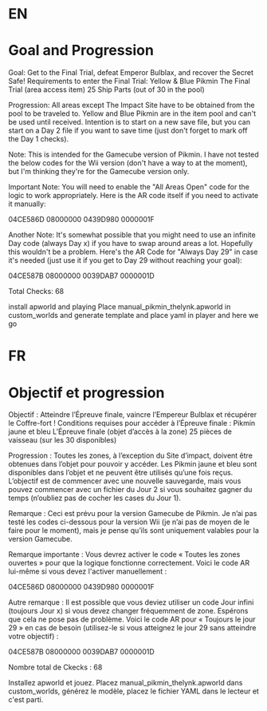 EN
====================
Goal and Progression
====================
Goal: Get to the Final Trial, defeat Emperor Bulblax, and recover the Secret Safe! Requirements to enter the Final Trial:
Yellow & Blue Pikmin
The Final Trial (area access item)
25 Ship Parts (out of 30 in the pool)

Progression: All areas except The Impact Site have to be obtained from the pool to be traveled to. Yellow and Blue Pikmin are in the item pool and can't be used until received. Intention is to start on a new save file, but you can start on a Day 2 file if you want to save time (just don't forget to mark off the Day 1 checks). 

Note: This is intended for the Gamecube version of Pikmin. I have not tested the below codes for the Wii version (don't have a way to at the moment), but I'm thinking they're for the Gamecube version only. 

Important Note: You will need to enable the "All Areas Open" code for the logic to work appropriately. Here is the AR code itself if you need to activate it manually:

04CE586D 08000000
0439D980 0000001F

Another Note: It's somewhat possible that you might need to use an infinite Day code (always Day x) if you have to swap around areas a lot. Hopefully this wouldn't be a problem. Here's the AR Code for "Always Day 29" in case it's needed (just use it if you get to Day 29 without reaching your goal): 

04CE587B 08000000
0039DAB7 0000001D 

Total Checks: 68

install apworld and playing 
Place manual_pikmin_thelynk.apworld in custom_worlds and generate template and place yaml in player and here we go

FR
======================
Objectif et progression
======================
Objectif : Atteindre l’Épreuve finale, vaincre l’Empereur Bulblax et récupérer le Coffre-fort ! Conditions requises pour accéder à l’Épreuve finale :
Pikmin jaune et bleu
L’Épreuve finale (objet d’accès à la zone)
25 pièces de vaisseau (sur les 30 disponibles)

Progression : Toutes les zones, à l’exception du Site d’impact, doivent être obtenues dans l’objet pour pouvoir y accéder. Les Pikmin jaune et bleu sont disponibles dans l’objet et ne peuvent être utilisés qu’une fois reçus. L’objectif est de commencer avec une nouvelle sauvegarde, mais vous pouvez commencer avec un fichier du Jour 2 si vous souhaitez gagner du temps (n’oubliez pas de cocher les cases du Jour 1).

Remarque : Ceci est prévu pour la version Gamecube de Pikmin. Je n’ai pas testé les codes ci-dessous pour la version Wii (je n’ai pas de moyen de le faire pour le moment), mais je pense qu’ils sont uniquement valables pour la version Gamecube.

Remarque importante : Vous devrez activer le code « Toutes les zones ouvertes » pour que la logique fonctionne correctement. Voici le code AR lui-même si vous devez l'activer manuellement :

04CE586D 08000000
0439D980 0000001F

Autre remarque : Il est possible que vous deviez utiliser un code Jour infini (toujours Jour x) si vous devez changer fréquemment de zone. Espérons que cela ne pose pas de problème. Voici le code AR pour « Toujours le jour 29 » en cas de besoin (utilisez-le si vous atteignez le jour 29 sans atteindre votre objectif) :

04CE587B 08000000
0039DAB7 0000001D

Nombre total de Ckecks : 68

Installez apworld et jouez.
Placez manual_pikmin_thelynk.apworld dans custom_worlds, générez le modèle, placez le fichier YAML dans le lecteur et c'est parti.
